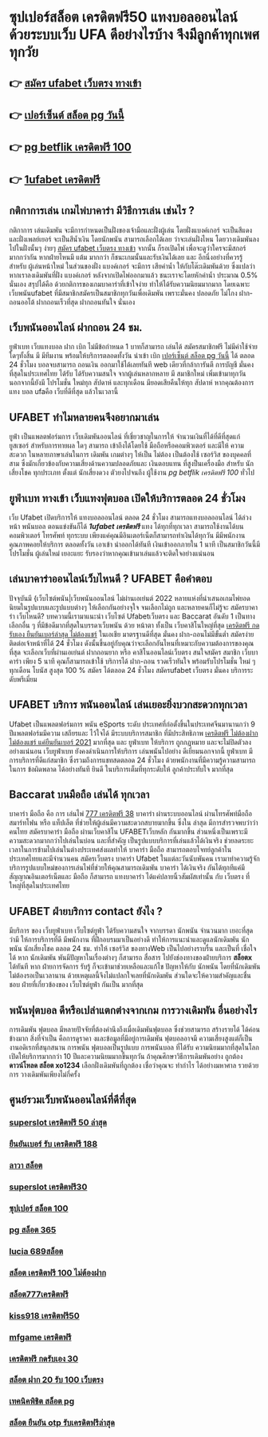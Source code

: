 # ซุปเปอร์สล็อต เครดิตฟรี50  แทงบอลออนไลน์   ด้วยระบบเว็บ UFA ดีอย่างไรบ้าง จึงมีลูกค้าทุกเพศทุกวัย

## 👉 [สมัคร ufabet เว็บตรง ทางเข้า](https://www.ufaeat.com/register/)
## 👉 [เปอร์เซ็นต์ สล็อต pg วันนี้](https://www.ufaeat.com/register/)
## 👉 [pg betflik เครดิตฟรี 100](https://www.ufaeat.com/credit-free-50/)
## 👉 [1ufabet เครดิตฟรี](https://www.ufaeat.com/)

## กติกาการเล่น เกมไพ่บาคาร่า มีวิธีการเล่น เช่นไร  ?

กติกาการ เล่นเดิมพัน  จะมีการกำหนดเป็นฝั่งของเจ้ามือและฝั่งผู้เล่น โดยฝั่งแบงค์เกอร์ จะเป็นสีแดง และฝั่งเพลย์เยอร์ จะเป็นสีน้ำเงิน โดยนักพนัน  สามารถเลือกได้เลย ว่าจะเล่นฝั่งไหน โดยวางเดิมพันลงไปในฝั่งนั้นๆ ง่ายๆ [สมัคร ufabet เว็บตรง ทางเข้า](https://www.ufaeat.com/register/) จากนั้น ก็รอเปิดไพ่ เพื่อจะดูว่าใครจะมีสกอร์ มากกว่ากัน หากฝ่ายไหนมี แต้ม มากกว่า ก็ชนะเกมนั้นและรับเงินได้เลย และ  อีกนึ่งอย่างที่ควรรู้ สำหรับ ผู้เล่นหน้าใหม่ ในส่วนของฝั่ง แบงค์เกอร์ จะมีการ เสียค่าน้ำ ให้กับโต๊ะเดิมพันด้วย ซึ่งแปลว่า หากเราลงเดิมพันที่ฝั่ง แบงค์เกอร์ หลังจากเปิดไพ่ออกมาแล้ว ชนะเราจะโดยหักค่าน้ำ ประมาณ 0.5% นั่นเอง  สรุปได้คือ ด้วยกติการของเกมบาคาร่าที่เข้าใจง่าย ทำให้ได้รับความนิยมมากมาก โดยเฉพาะ เว็บพนันufabet  ที่มีสมาชิกสมัครเป็นสมาชิกทุกวันเพื่อเดิมพัน เพราะมั่นคง ปลอดภัย ไม่โกง  ฝาก-ถอนออโต้ ฝากถอนเร็วที่สุด ฝากถอนทันใจ นั่นเอง

## เว็บพนันออนไลน์   ฝากถอน 24 ชม.

ยูฟ่าเบท เว็บแทงบอล ฝาก   เบิก  ไม่มีข้อกำหนด   1 บาทก็สามารถ เล่นได้ สมัครสมาชิกฟรี ไม่มีค่าใช้จ่ายใดๆทั้งสิ้น มี มีทีมงาน พร้อมให้บริการตลอดทั้งวัน  นำเข้า   เบิก [เปอร์เซ็นต์ สล็อต pg วันนี้](https://www.ufaeat.com/credit-free-50/) ได้ ตลอด 24 ชั่วโมง  บอลจบสามารถ ถอนเงิน ออกมาใช้ได้เลยทันที  web เดียวที่กล้าการันตี การบัญชี มั่นคงที่สุดในประเทศไทย ได้รับ ได้รับความสนใจ จากผู้เล่นหลากหลาย  มี สมาชิกใหม่ เพิ่มเข้ามาทุกวัน นอกจากนี้ยังมี โปรโมชั่น ใหม่ทุก สัปดาห์  และทุกเดือน มียอดเสียคืนให้ทุก สัปดาห์   หากคุณต้องการ แทง บอล  ufaคือ เว็บที่ดีที่สุด แล้วในเวลานี้ 

## UFABET ทำไมหลายคนจึงอยากมาเล่น
 ยูฟ่า เป็นแพลตฟอร์มการ เว็บเดิมพันออนไลน์ ที่เชี่ยวชาญในการให้ จำนวนเงินที่ได้ที่ดีที่สุดแก่ ยูสเซอร์ สำหรับการทายผล ใดๆ สามารถ เข้าถึงได้โดยใช้  มือถือหรือคอมพิวเตอร์ และมีให้  ความสะดวก ในหลายภาษาเล่นในการ เดิมพัน เกมต่างๆ  ให้เป็น ไม่ต้อง เป็นต้องใช้ เซอร์วิส ของบุคคลที่สาม ซึ่งมักเกี่ยวข้องกับความเสี่ยงด้านความปลอดภัยและ  เงินตอบแทน ที่สูงป็นเครื่องมือ สำหรับ  นักเสี่ยงโชค ทุกประเภท ตั้งแต่ นักเสี่ยงดวง ตัวยงไปจนถึง ผู้ใช้งาน *pg betflik เครดิตฟรี 100* ทั่วไป


##  ยูฟ่าเบท ทางเข้า   เว็บแทงฟุตบอล เปิดให้บริการตลอด 24 ชั่วโมง

เว็บ Ufabet  เปิดบริการให้ แทงบอลออนไลน์   ตลอด 24 ชั่วโมง  สามารถแทงบอลออนไลน์ ได้ล่วงหน้า  พนันบอล  ตอนแข่งขันก็ได้  ***1ufabet เครดิตฟรี*** แทง ได้ทุกที่ทุกเวลา สามารถใช้งานได้บน คอมพิวเตอร์ โทรศัพท์ ทุกระบบ เพียงแค่คุณมีอินเตอร์เน็ตก็สามารถทำเงินได้ทุกวัน มีมีพนักงาน คุณภาพคอยให้บริการ ตลอดทั้งวัน   เอาเข้า  นำออกได้ทันที  เงินเข้าออกภายใน 1 นาที  เป็นสมาชิกวันนี้มี โปรโมชั่น  ผู้เล่นใหม่  เยอะแยะ รับรองว่าหากคุณเข้ามาเล่นแล้วจะติดใจอย่างแน่นอน 


## เล่นบาคาร่าออนไลน์เว็บไหนดี ? UFABET คือคำตอบ

ปัจจุบันมี {เว็บไซต์พนัน|เว็บพนันออนไลน์ ไม่ผ่านเอเย่นต์ 2022  หลายแห่งที่นำเสนอเกมไพ่ยอดนิยมในรูปแบบและรูปแบบต่างๆ ให้เลือกกันอย่างจุใจ จนเลือกไม่ถูก และหลายคนก็ไม่รู้จะ สมัครบาคาร่า  เว็บไหนดี? บทความนี้เรามาแนะนำ เว็บไซต์ Ufabetเว็บตรง  และ Baccarat อันดับ 1 เป็นทางเลือกอื่น ๆ ที่มีข้อดีมากที่สุดในบรรดาเว็บพนัน ด้วย หน้าตา ทั้งเป็น เว็บคาสิโนใหญ่ที่สุด   [เครดิตฟรี กดรับเอง ยืนยันเบอร์ล่าสุด ไม่ต้องแชร์](https://www.ufaeat.com/ufabet-master-login/) ในเอเชีย มาตรฐานดีที่สุด มั่นคง ฝาก-ถอนไม่มีขั้นต่ำ  สมัครง่าย ติดต่อเจ้าหน้าที่ได้ 24 ชั่วโมง  ดังนั้นขึ้นอยู่กับคุณว่าจะเลือกอันไหนที่เหมาะกับความต้องการของคุณที่สุด จะเลือกเว็บที่ผ่านเอเย่นต์ ฝากถอนยาก หรือ คาสิโนออนไลน์เว็บตรง สนใจสมัคร สมาชิก เว็บบาคาร่า  เพียง 5 นาที คุณก็สามารถเข้าใช้ บริการได้ ฝาก-ถอน รวดเร็วทันใจ พร้อมรับโปรโมชั่น ใหม่ ๆ ทุกเดือน โบนัส สูงสุด 100 % สมัคร ได้ตลอด 24 ชั่วโมง   สมัครufabet เว็บตรง มั่นคง  บริการระดับพรีเมี่ยม 

## UFABET บริการ พนันออนไลน์ เล่นเยอะยิ่งบวกสะดวกทุกเวลา

Ufabet เป็นแพลตฟอร์มการ พนัน eSports ระดับ ประเทศที่ก่อตั้งขึ้นในประเทศจีนมานานกว่า 9 ปีแพลตฟอร์มมีความ เสถียรและ ไว้ใจได้ มีระบบบริการสมาชิก ที่มีประสิทธิภาพ [เครดิตฟรี ไม่ต้องฝาก ไม่ต้องแชร์ แค่ยืนยันเบอร์ 2021](https://www.ufaeat.com/ufabet-master-login/)   มากที่สุด และ ยูฟ่าเบท ให้บริการ ถูกกฎหมาย และจะไม่ปิดตัวลงอย่างแน่นอน เว็บยูฟ่าเบท ยังคงดำเนินการให้บริการ เล่นพนันไปอย่าง ดีเยี่ยมนอกจากนี้ ยูฟ่าเบท  มีการบริการที่ดีแก่สมาชิก ซึ่งรวมถึงการแชทสดตลอด 24 ชั่วโมง ด้วยพนักงานที่มีความรู้ความสามารถในการ ข้อผิดพลาด ได้อย่างทันที  ยินดี ในบริการเต็มที่ทุกระดับให้ ลูกค้าประทับใจ มากที่สุด 

##  Baccarat บนมือถือ เล่นได้ ทุกเวลา

บาคาร่า มือถือ คือ การ เล่นไพ่ [777 เครดิตฟรี 38](https://www.ufaeat.com/ทางเข้ายูฟ่าเบท-ufabet/) บาคาร่า ผ่านระบบออนไลน์ ผ่านโทรศัพท์มือถือ สมาร์ทโฟน หรือ แท็ปเล็ต ที่ช่วยให้ผู้เล่นมีความสะดวกสบายมากขึ้น ซึ่งใน  ล่าสุด  มีการสำรวจพบว่าว่าคนไทย สมัครบาคาร่า มือถือ ผ่านเว็บคาสิโน UFABETเว็บหลัก  กันมากขึ้น ส่วนหนึ่งเป็นเพราะมีความสะดวกมากกว่าไปเล่นในบ่อน และที่สำคัญ เป็นรูปแบบบริการที่เล่นแล้วได้เงินจริง ช่วยลดระยะเวลาในการข้ามไปเล่นในต่างประเทศส่งผลทำให้ บาคาร่า มือถือ สามารถตอบโจทย์ลูกค้าในประเทศไทยและมีจำนวนคน  สมัครเว็บตรง บาคาร่า Ufabet  ในแต่ละวันนับพันคน เรามาทำความรู้จักบริการรูปแบบใหม่ของการเล่นไพ่ที่ช่วยให้คุณสามารถเดิมพัน บาคาร่า ได้เงินจริง กันได้ทุกทีแค่มีสัญญาณอินเตอร์เน็ตและ มือถือ ก็สามารถ แทงบาคาร่า ได้แค่ปลายนิ้วสัมผัสเท่านั้น กับ  เว็บตรง  ที่ใหญ่ที่สุดในประเทศไทย


## UFABET ฝ่ายบริการ  contact ยังไง ?

มีบริการ ของ เว็บยูฟ่าเบท เว็บไซต์ยูฟ่า  ได้รับความสนใจ จากบรรดา นักพนัน  จำนวนมาก เยอะที่สุด  ว่ามี ให้การบริการที่ดี มีพนักงาน ที่ฝึกอบรมมาเป็นอย่างดี ทำให้การแนะนำและดูแลนักเดิมพัน นักพนัน นักเสี่ยงโชค  ตลอด 24 ชม.  ทำให้ เซอร์วิส ของทางWeb เป็นไปอย่างราบรื่น และเป็นที่  เชื่อใจได้  หาก นักเดิมพัน พันมีปัญหาในเรื่องต่างๆ ก็สามารถ  สื่อสาร ไปยังช่องทางของฝ่ายบริการ  **สล็อตx** ได้ทันที  หาก ฝ่ายการจัดการ รับรู้  ก็จะเข้ามาช่วยเหลือและแก้ไข ปัญหาให้กับ นักพนัน  โดยที่นักเดิมพันไม่ต้องรอเป็นเวลานาน ด้วยเหตุผลนี้จึงไม่แปลกใจเลยที่นักเดิมพัน ส่วนใดจะให้ความสำคัญและชื่นชอบ ฝ่ายที่เกี่ยวข้องของ เว็บไซต์ยูฟ่า กันเป็น  มากที่สุด


##  พนันฟุตบอล  ดีหรือเปล่าแตกต่างจากเกม การวางเดิมพัน อื่นอย่างไร

การเดิมพัน  ฟุตบอล มีหลายปัจจัยที่ต้องคำนึงถึงเมื่อเดิมพันฟุตบอล ซึ่งช่วยสามารถ สร้างรายได้ ได้ค่อนข้างมาก  สิ่งที่จำเป็น คือการดูราคา งและข้อมูลที่มีอยู่การเดิมพัน ฟุตบอลอาจมี ความเสี่ยงสูงแต่ก็เป็นงานอดิเรกที่สนุกสนาน  การพนัน ฟุตบอลเป็นรูปแบบ การพนันบอล ที่ได้รับ ความนิยมมากที่สุดในโลก เปิดให้บริการมากกว่า 10 ปีและความนิยมมากขึ้นทุกวัน ถ้าคุณศึกษาวิธีการเดิมพันอย่าง ถูกต้อง **ดาวน์โหลด สล็อต xo1234** เลือกฝั่งเดิมพันที่ถูกต้อง เชื่อว่าคุณจะ ทำกำไร ได้อย่างมหาศาล รวยด้วยการ วางเดิมพันเพียงไม่กี่ครั้ง

## ศูนย์รวมเว็บพนันออนไลน์ที่ดีที่สุด

### [superslot เครดิตฟรี 50 ล่าสุด](https://atom.io/themes/ทางเข้า%20UFAEAT%20เว็บตรง%20UFABET%20สล็อต%20pp%20ทดลองเล่น%20008%20สล็อต%20ฟรีเครดิต%20100%)
### [ยืนยันเบอร์ รับ เครดิตฟรี 188](https://atom.io/themes/ทางเข้า%20UFAEAT%20เว็บตรง%20UFABET%20ติด%20ตั้ง%20โปรแกรมแฮก%20สล็อต%20008%20สล็อต%20ฟรีเครดิต%20100%)
### [ลาวา สล็อต](https://atom.io/themes/ทางเข้า%20UFAEAT%20เว็บตรง%20UFABET%20สล็อต6666%20008%20สล็อต%20ฟรีเครดิต%20100%)
### [superslot เครดิตฟรี30](https://atom.io/themes/ทางเข้า%20UFAEAT%20เว็บตรง%20UFABET%20สล็อต66666%20008%20สล็อต%20ฟรีเครดิต%20100%)
### [ซุปเปอร์ สล็อต 100](https://atom.io/themes/ทางเข้า%20UFAEAT%20เว็บตรง%20UFABET%20winner%20เครดิตฟรี%20100%20บาท%20008%20สล็อต%20ฟรีเครดิต%20100%)
### [pg สล็อต 365](https://atom.io/themes/ทางเข้า%20UFAEAT%20เว็บตรง%20UFABET%20noname%20auto%20สล็อต%20008%20สล็อต%20ฟรีเครดิต%20100%)
### [lucia 689สล็อต](https://atom.io/themes/ทางเข้า%20UFAEAT%20เว็บตรง%20UFABET%20sagame88%20เครดิตฟรี100%20008%20สล็อต%20ฟรีเครดิต%20100%)
### [สล็อต เครดิตฟรี 100 ไม่ต้องฝาก](https://atom.io/themes/ทางเข้า%20UFAEAT%20เว็บตรง%20UFABET%20ทดลอง%20เล่น%20สล็อต%20ทุก%20ค่าย%20008%20สล็อต%20ฟรีเครดิต%20100%)
### [สล็อต777เครดิตฟรี](https://atom.io/themes/ทางเข้า%20UFAEAT%20เว็บตรง%20UFABET%206699%20สล็อต%20008%20สล็อต%20ฟรีเครดิต%20100%)
### [kiss918 เครดิตฟรี50](https://atom.io/themes/ทางเข้า%20UFAEAT%20เว็บตรง%20UFABET%20สล็อตxo1688%20008%20สล็อต%20ฟรีเครดิต%20100%)
### [mfgame เครดิตฟรี](https://atom.io/themes/ทางเข้า%20UFAEAT%20เว็บตรง%20UFABET%20superslot%20เครดิตฟรี%2050%20ยืนยันเบอร์%20ใหม่ล่าสุด%20008%20สล็อต%20ฟรีเครดิต%20100%)
### [เครดิตฟรี กดรับเอง 30](https://atom.io/themes/ทางเข้า%20UFAEAT%20เว็บตรง%20UFABET%20roar66%20เครดิตฟรี100%20008%20สล็อต%20ฟรีเครดิต%20100%)
### [สล็อต ฝาก 20 รับ 100 เว็บตรง](https://atom.io/themes/ทางเข้า%20UFAEAT%20เว็บตรง%20UFABET%20สล็อต10รับ100%20008%20สล็อต%20ฟรีเครดิต%20100%)
### [เทคนิคพิชิต สล็อต pg](https://atom.io/themes/ทางเข้า%20UFAEAT%20เว็บตรง%20UFABET%20456สล็อต%20008%20สล็อต%20ฟรีเครดิต%20100%)
### [สล็อต ยืนยัน otp รับเครดิตฟรีล่าสุด](https://atom.io/themes/ทางเข้า%20UFAEAT%20เว็บตรง%20UFABET%20สมัคร%20สล็อต%20เว็บ%20ตรง%20008%20สล็อต%20ฟรีเครดิต%20100%)